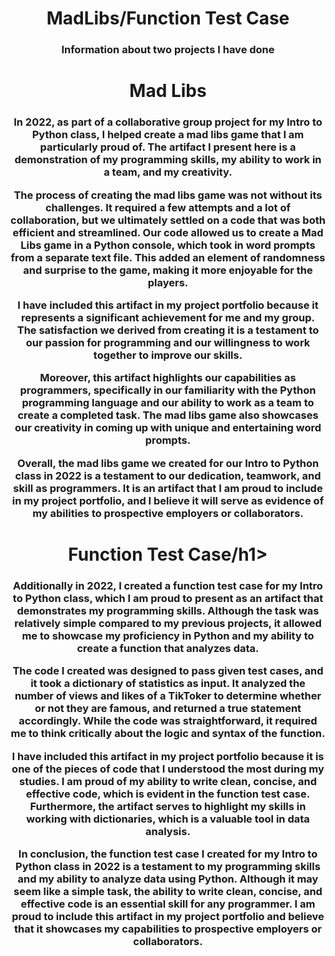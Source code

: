 <h1 align="center">MadLibs/Function Test Case</h1>
<h3 align="center">Information about two projects I have done</h3>


<h1 align="center">Mad Libs</h1>

<h3 align="center">In 2022, as part of a collaborative group project for my Intro to Python class, I helped create a mad libs game that I am particularly proud of. The artifact I present here is a demonstration of my programming skills, my ability to work in a team, and my creativity.

The process of creating the mad libs game was not without its challenges. It required a few attempts and a lot of collaboration, but we ultimately settled on a code that was both efficient and streamlined. Our code allowed us to create a Mad Libs game in a Python console, which took in word prompts from a separate text file. This added an element of randomness and surprise to the game, making it more enjoyable for the players.

I have included this artifact in my project portfolio because it represents a significant achievement for me and my group. The satisfaction we derived from creating it is a testament to our passion for programming and our willingness to work together to improve our skills.

Moreover, this artifact highlights our capabilities as programmers, specifically in our familiarity with the Python programming language and our ability to work as a team to create a completed task. The mad libs game also showcases our creativity in coming up with unique and entertaining word prompts.

Overall, the mad libs game we created for our Intro to Python class in 2022 is a testament to our dedication, teamwork, and skill as programmers. It is an artifact that I am proud to include in my project portfolio, and I believe it will serve as evidence of my abilities to prospective employers or collaborators.</h3>

<h1 align="center">Function Test Case/h1>

<h3 align="center">Additionally in 2022, I created a function test case for my Intro to Python class, which I am proud to present as an artifact that demonstrates my programming skills. Although the task was relatively simple compared to my previous projects, it allowed me to showcase my proficiency in Python and my ability to create a function that analyzes data.

The code I created was designed to pass given test cases, and it took a dictionary of statistics as input. It analyzed the number of views and likes of a TikToker to determine whether or not they are famous, and returned a true statement accordingly. While the code was straightforward, it required me to think critically about the logic and syntax of the function.

I have included this artifact in my project portfolio because it is one of the pieces of code that I understood the most during my studies. I am proud of my ability to write clean, concise, and effective code, which is evident in the function test case. Furthermore, the artifact serves to highlight my skills in working with dictionaries, which is a valuable tool in data analysis.

In conclusion, the function test case I created for my Intro to Python class in 2022 is a testament to my programming skills and my ability to analyze data using Python. Although it may seem like a simple task, the ability to write clean, concise, and effective code is an essential skill for any programmer. I am proud to include this artifact in my project portfolio and believe that it showcases my capabilities to prospective employers or collaborators.</h3>
